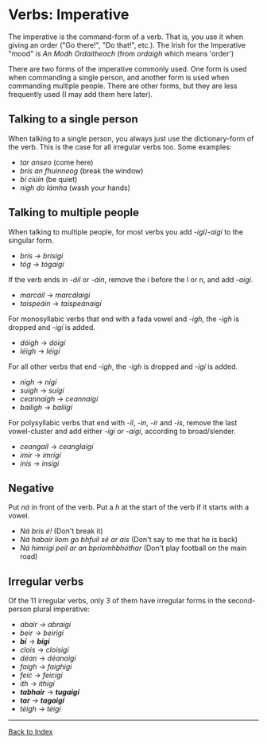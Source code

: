 # Verbs: Imperative


The imperative is the command-form of a verb. That is, you use it when giving an
order ("Go there!", "Do that!", etc.). The Irish for the Imperative "mood" is
_An Modh Ordaitheach_ (from _ordaigh_ which means 'order')

There are two forms of the imperative commonly used. One form is used when
commanding a single person, and another form is used when commanding multiple
people. There are other forms, but they are less frequently used (I may add them
here later).


## Talking to a single person

When talking to a single person, you always just use the dictionary-form of the
verb. This is the case for all irregular verbs too. Some examples:

* _tar anseo_ (come here)
* _bris an fhuinneog_ (break the window)
* _bí ciúin_ (be quiet)
* _nigh do lámha_ (wash your hands)


## Talking to multiple people

When talking to multiple people, for most verbs you add _-igí_/_-aigí_ to the
singular form.

* _bris_ &#8594; _brisigí_
* _tóg_ &#8594; _tógaigí_

If the verb ends in _-áil_ or _-áin_, remove the _i_ before the l or n, and add
_-aigí_.

* _marcáil_ &#8594; _marcálaigí_
* _taispeáin_ &#8594; _taispeánaigí_

For monosyllabic verbs that end with a fada vowel and _-igh_, the _-igh_ is
dropped and _-igí_ is added.

* _dóigh_ &#8594; _dóigí_
* _léigh_ &#8594; _léigí_

For all other verbs that end _-igh_, the _-igh_ is dropped and _-ígí_ is added.

* _nigh_ &#8594; _nígí_
* _suigh_ &#8594; _suígí_
* _ceannaigh_ &#8594; _ceannaígí_
* _bailigh_ &#8594; _bailígí_

For polysyllabic verbs that end with _-il_, _-in_, _-ir_ and _-is_, remove the
last vowel-cluster and add either _-ígí_ or _-aígí_, according to broad/slender.

* _ceangail_ &#8594; _ceanglaígí_
* _imir_ &#8594; _imrígí_
* _inis_ &#8594; _insígí_


## Negative

Put _ná_ in front of the verb. Put a _h_ at the start of the verb if it starts
with a vowel.

* _Ná bris é!_ (Don't break it)
* _Ná habair liom go bhfuil sé ar ais_ (Don't say to me that he is back)
* _Ná himrígí peil ar an bpríomhbhóthar_ (Don't play football on the main road)


## Irregular verbs

Of the 11 irregular verbs, only 3 of them have irregular forms in the
second-person plural imperative:

* _abair_ &#8594; _abraigí_
* _beir_ &#8594; _beirigí_
* _**bí**_ &#8594; _**bígí**_
* _clois_ &#8594; _cloisigí_
* _déan_ &#8594; _déanaigí_
* _faigh_ &#8594; _faighigí_
* _feic_ &#8594; _feicigí_
* _ith_ &#8594; _ithigí_
* _**tabhair**_ &#8594; _**tugaigí**_
* _**tar**_ &#8594; _**tagaigí**_
* _téigh_ &#8594; _téigí_


----
[Back to Index](../index.md)
